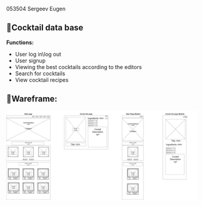 053504 Sergeev Eugen
## 🔻**Cocktail data base**

**Functions:**
* User log in\log out
* User signup
* Viewing the best cocktails according to the editors
* Search for cocktails
* View cocktail recipes


## 🔻**Wareframe:**


![Image alt](https://github.com/evilgeniy/mdkursa4/blob/main/Wireframe.png)
